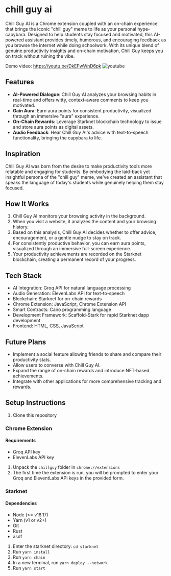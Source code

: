 # chill guy ai

Chill Guy AI is a Chrome extension coupled with an on-chain experience that brings the iconic "chill guy" meme to life as your personal hype-capybara. Designed to help students stay focused and motivated, this AI-powered assistant provides timely, humorous, and encouraging feedback as you browse the internet while doing schoolwork. With its unique blend of genuine productivity insights and on-chain motivation, Chill Guy keeps you on track without ruining the vibe.

Demo video: https://youtu.be/DkEFwWnD6pk
![youtube](https://youtu.be/DkEFwWnD6pk)


## Features

- **AI-Powered Dialogue**: Chill Guy AI analyzes your browsing habits in real-time and offers witty, context-aware comments to keep you motivated.
- **Gain Aura**: Earn aura points for consistent productivity, visualized through an immersive "aura" experience.
- **On-Chain Rewards**: Leverage Starknet blockchain technology to issue and store aura points as digital assets.
- **Audio Feedback**: Hear Chill Guy AI's advice with text-to-speech functionality, bringing the capybara to life.

## Inspiration

Chill Guy AI was born from the desire to make productivity tools more relatable and engaging for students. By embodying the laid-back yet insightful persona of the "chill guy" meme, we've created an assistant that speaks the language of today's students while genuinely helping them stay focused.

## How It Works

1. Chill Guy AI monitors your browsing activity in the background.
2. When you visit a website, it analyzes the content and your browsing history.
3. Based on this analysis, Chill Guy AI decides whether to offer advice, encouragement, or a gentle nudge to stay on track.
4. For consistently productive behavior, you can earn aura points, visualized through an immersive full-screen experience.
5. Your productivity achievements are recorded on the Starknet blockchain, creating a permanent record of your progress.

## Tech Stack

- AI Integration: Groq API for natural language processing
- Audio Generation: ElevenLabs API for text-to-speech
- Blockchain: Starknet for on-chain rewards
- Chrome Extension: JavaScript, Chrome Extension API
- Smart Contracts: Cairo programming language
- Development Framework: Scaffold-Stark for rapid Starknet dapp development
- Frontend: HTML, CSS, JavaScript

## Future Plans

- Implement a social feature allowing friends to share and compare their productivity stats.
- Allow users to converse with Chill Guy AI.
- Expand the range of on-chain rewards and introduce NFT-based achievements.
- Integrate with other applications for more comprehensive tracking and rewards.

## Setup Instructions
1. Clone this repository

### Chrome Extension
#### Requirements
- Groq API key
- ElevenLabs API key

1. Unpack the `chillguy` folder in `chrome://extensions`
2. The first time the extension is run, you will be prompted to enter your Groq and EleventLabs API keys in the provided form. 

### Starknet
#### Dependencies
- Node (>= v18.17)
- Yarn (v1 or v2+)
- Git
- Rust
- asdf

1. Enter the starknet directory: `cd starknet`
2. Run `yarn install`
3. Run `yarn chain`
4. In a new terminal, run `yarn deploy --network`
5. Run `yarn start`
